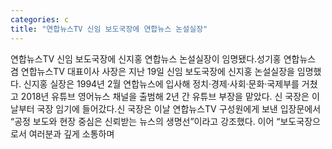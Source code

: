 ```yaml
---
categories: c
title: "연합뉴스TV 신임 보도국장에 연합뉴스 논설실장"
---
```

연합뉴스TV 신임 보도국장에 신지홍 연합뉴스 논설실장이 임명됐다.성기홍 연합뉴스 겸 연합뉴스TV 대표이사 사장은 지난 19일 신임 보도국장에 신지홍 논설실장을 임명했다. 신지홍 실장은 1994년 2월 연합뉴스에 입사해 정치·경제·사회·문화·국제부를 거쳤고 2018년 유튜브 영어뉴스 채널을 출범해 2년 간 유튜브 부장을 맡았다. 신 국장은 이날부터 국장 임기에 들어갔다.신 국장은 이날 연합뉴스TV 구성원에게 보낸 입장문에서 “공정 보도와 현장 중심은 신뢰받는 뉴스의 생명선”이라고 강조했다. 이어 “보도국장으로서 여러분과 깊게 소통하며
